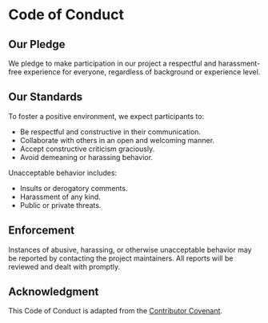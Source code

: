 # Code of Conduct

## Our Pledge

We pledge to make participation in our project a respectful and harassment-free experience for everyone, regardless of background or experience level.

## Our Standards

To foster a positive environment, we expect participants to:
- Be respectful and constructive in their communication.
- Collaborate with others in an open and welcoming manner.
- Accept constructive criticism graciously.
- Avoid demeaning or harassing behavior.

Unacceptable behavior includes:
- Insults or derogatory comments.
- Harassment of any kind.
- Public or private threats.

## Enforcement

Instances of abusive, harassing, or otherwise unacceptable behavior may be reported by contacting the project maintainers. All reports will be reviewed and dealt with promptly.

## Acknowledgment

This Code of Conduct is adapted from the [Contributor Covenant](https://www.contributor-covenant.org/).
